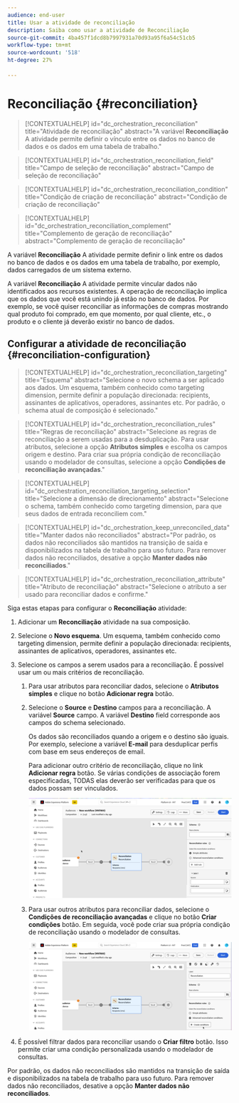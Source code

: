 ```yaml
---
audience: end-user
title: Usar a atividade de reconciliação
description: Saiba como usar a atividade de Reconciliação
source-git-commit: 4ba457f1dcd8b7997931a70d93a95f6a54c51cb5
workflow-type: tm+mt
source-wordcount: '518'
ht-degree: 27%

---
```



# Reconciliação {#reconciliation}

>[!CONTEXTUALHELP]
>id="dc_orchestration_reconciliation"
>title="Atividade de reconciliação"
>abstract="A variável **Reconciliação** A atividade permite definir o vínculo entre os dados no banco de dados e os dados em uma tabela de trabalho."

>[!CONTEXTUALHELP]
>id="dc_orchestration_reconciliation_field"
>title="Campo de seleção de reconciliação"
>abstract="Campo de seleção de reconciliação"

>[!CONTEXTUALHELP]
>id="dc_orchestration_reconciliation_condition"
>title="Condição de criação de reconciliação"
>abstract="Condição de criação de reconciliação"

>[!CONTEXTUALHELP]
>id="dc_orchestration_reconciliation_complement"
>title="Complemento de geração de reconciliação"
>abstract="Complemento de geração de reconciliação"

A variável **Reconciliação** A atividade permite definir o link entre os dados no banco de dados e os dados em uma tabela de trabalho, por exemplo, dados carregados de um sistema externo.

<!--For example, the **Reconciliation** activity can be placed after a **Load file** activity to import non-standard data into the database. In this case, the **Reconciliation** activity lets you define the link between the data in the Adobe Campaign database and the data in the work table.-->

A variável **Reconciliação** A atividade permite vincular dados não identificados aos recursos existentes. A operação de reconciliação implica que os dados que você está unindo já estão no banco de dados. Por exemplo, se você quiser reconciliar as informações de compras mostrando qual produto foi comprado, em que momento, por qual cliente, etc., o produto e o cliente já deverão existir no banco de dados.

## Configurar a atividade de reconciliação {#reconciliation-configuration}

>[!CONTEXTUALHELP]
>id="dc_orchestration_reconciliation_targeting"
>title="Esquema"
>abstract="Selecione o novo schema a ser aplicado aos dados. Um esquema, também conhecido como targeting dimension, permite definir a população direcionada: recipients, assinantes de aplicativos, operadores, assinantes etc. Por padrão, o schema atual de composição é selecionado."

>[!CONTEXTUALHELP]
>id="dc_orchestration_reconciliation_rules"
>title="Regras de reconciliação"
>abstract="Selecione as regras de reconciliação a serem usadas para a desduplicação. Para usar atributos, selecione a opção **Atributos simples** e escolha os campos origem e destino. Para criar sua própria condição de reconciliação usando o modelador de consultas, selecione a opção **Condições de reconciliação avançadas**."

>[!CONTEXTUALHELP]
>id="dc_orchestration_reconciliation_targeting_selection"
>title="Selecione a dimensão de direcionamento"
>abstract="Selecione o schema, também conhecido como targeting dimension, para que seus dados de entrada reconciliem com."

>[!CONTEXTUALHELP]
>id="dc_orchestration_keep_unreconciled_data"
>title="Manter dados não reconciliados"
>abstract="Por padrão, os dados não reconciliados são mantidos na transição de saída e disponibilizados na tabela de trabalho para uso futuro. Para remover dados não reconciliados, desative a opção **Manter dados não reconciliados**."

>[!CONTEXTUALHELP]
>id="dc_orchestration_reconciliation_attribute"
>title="Atributo de reconciliação"
>abstract="Selecione o atributo a ser usado para reconciliar dados e confirme."

Siga estas etapas para configurar o **Reconciliação** atividade:

1. Adicionar um **Reconciliação** atividade na sua composição.

1. Selecione o **Novo esquema**. Um esquema, também conhecido como targeting dimension, permite definir a população direcionada: recipients, assinantes de aplicativos, operadores, assinantes etc.

1. Selecione os campos a serem usados para a reconciliação. É possível usar um ou mais critérios de reconciliação.

   1. Para usar atributos para reconciliar dados, selecione o **Atributos simples** e clique no botão **Adicionar regra** botão.
   1. Selecione o **Source** e **Destino** campos para a reconciliação. A variável **Source** campo. A variável **Destino** field corresponde aos campos do schema selecionado.

      Os dados são reconciliados quando a origem e o destino são iguais. Por exemplo, selecione a variável **E-mail** para desduplicar perfis com base em seus endereços de email.

      Para adicionar outro critério de reconciliação, clique no link **Adicionar regra** botão. Se várias condições de associação forem especificadas, TODAS elas deverão ser verificadas para que os dados possam ser vinculados.

      ![](../assets/reconciliation-rules.png)

   1. Para usar outros atributos para reconciliar dados, selecione o **Condições de reconciliação avançadas** e clique no botão **Criar condições** botão. Em seguida, você pode criar sua própria condição de reconciliação usando o modelador de consultas.

      ![](../assets/reconciliation-advanced.png)

1. É possível filtrar dados para reconciliar usando o **Criar filtro** botão. Isso permite criar uma condição personalizada usando o modelador de consultas.

Por padrão, os dados não reconciliados são mantidos na transição de saída e disponibilizados na tabela de trabalho para uso futuro. Para remover dados não reconciliados, desative a opção **Manter dados não reconciliados**.

<!--
## Example {#reconciliation-example}

The following example demonstrates a workflow that creates an audience of profiles directly from an imported file containing new clients. It is made up of the following activities:

The workflow is designed as follows:

![](../assets/workflow-reconciliation-sample-1.0.png)

 
It is built with the following activities:

* A [Load file](load-file.md) activity uploads a file containing profiles data that were extracted from an external tool.

    For example:

    ```
    lastname;firstname;email;birthdate;
    JACKMAN;Megan;megan.jackman@testmail.com;07/08/1975;
    PHILLIPS;Edward;phillips@testmail.com;09/03/1986;
    WEAVER;Justin;justin_w@testmail.com;11/15/1990;
    MARTIN;Babe;babeth_martin@testmail.net;11/25/1964;
    REESE;Richard;rreese@testmail.com;02/08/1987;
    ```

* A **Reconciliation** activity which identifies the incoming data as profiles, by using the **email** and **Date of birth** fields as reconciliation criteria.

    ![](../assets/workflow-reconciliation-sample-1.1.png)

* A [Save audience](save-audience.md) activity to create a new audience based on these updates. You can also replace the **Save audience** activity by an **End** activity if no specific audience needs to be created or updated. Recipient profiles are updated in any case when you run the workflow.


## Compatibility {#reconciliation-compat}

The **Reconciliation** activity does not exist in the Client console. All **Enrichments** activities created in the Client console with the reconciliation options enabled are displayed as **Reconciliation** activities in Campaign Web user interface.
-->
